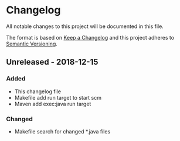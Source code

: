 # Changelog

All notable changes to this project will be documented in this file.

The format is based on [Keep a Changelog](http://keepachangelog.com/en/1.0.0/)
and this project adheres to [Semantic Versioning](http://semver.org/spec/v2.0.0.html).

## Unreleased - 2018-12-15

### Added

- This changelog file
- Makefile add run target to start scm
- Maven add exec:java run target

### Changed

- Makefile search for changed *.java files
